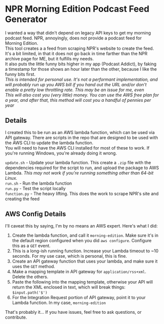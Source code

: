 # NPR Morning Edition Podcast Feed Generator  

I wanted a way that didn't depend on legacy API keys to get my morning podcast feed. NPR, annoyingly, does not provide a podcast feed for Morning Edition.  
This tool creates a a feed from scraping NPR's website to create the feed. It's a bit limited, in that it does not go back in time farther than the NPR archive page for ME, but it fulfills my needs.  
It also puts the little funny bits higher in my app (Podcast Addict), by faking a timestamp for those shows an hour later than the other, because I like the funny bits first.  
_This is intended for personal use. It's not a performant implementation, and will probably run up you AWS bill if you hand out the URL and/or don't enable a pretty low throttling rate. This may be an issue for me, even_  
_This will also cost you (very little) money. You can use the AWS free plan for a year, and after that, this method will cost you a handful of pennies per year_  
  
## Details  
I created this to be run as an AWS lambda function, which can be used via API gateway. There are scripts in the repo that are designed to be used with the AWS CLI to update the lambda function.  
You will need to have the AWS CLI installed for most of these to work. If you're running Windows, you're already doing it wrong.  
  
`update.sh` - Update your lambda function. This create a `.zip` file with the dependencies required for the script to run, and upload the package to AWS Lambda. _This may not work if you're running something other than 64-bit Linux._  
`run.sh` - Run the lambda function  
`run.py` - Test the script locally  
`function.py` - The heavy lifting. This does the work to scrape NPR's site and creating the feed  

## AWS Config Details
I'll caveat this by saying, I'm by no means an AWS expert. Here's what I did:  
1. Create the lambda function, and call it `morning-edition`. Make sure it's in the default region configured when you did `aws configure`. Configure this as a `GET` event.    
1. This is a long-ish running function. Increase your Lambda timeout to ~10 seconds. For my use case, which is personal, this is fine. 
1. Create an API gateway function that uses your lambda, and make sure it uses the `GET` method.
1. Make a mapping template in API gateway for `application/rss+xml`. Delete the others.  
1. Paste the following into the mapping template, otherwise your API will return the XML enclosed in text, which will break things: `$input.path('$')`  
1. For the Integration Request portion of API gateway, point it to your Lambda function. In my case, `morning-edition`  
  
That's probably it... If you have issues, feel free to ask questions, or contribute.
